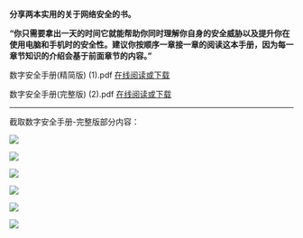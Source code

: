 **分享两本实用的关于网络安全的书。**

**“你只需要拿出一天的时间它就能帮助你同时理解你自身的安全威胁以及提升你在使用电脑和手机时的安全性。建议你按顺序一章接一章的阅读这本手册，因为每一章节知识的介绍会基于前面章节的内容。”**

数字安全手册(精简版) (1).pdf  [在线阅读或下载](http://108.61.224.82/Digital_Security_Handbook_(Lite)_(1).pdf)  

数字安全手册(完整版) (2).pdf  [在线阅读或下载](http://108.61.224.82/Digital_Security_Handbook_(full_version)_(2).pdf) 


***

截取数字安全手册-完整版部分内容：

![](https://raw.githubusercontent.com/Alvin9999/PAC/master/safe/safe1.PNG)

![](https://raw.githubusercontent.com/Alvin9999/PAC/master/safe/safe2.PNG)

![](https://raw.githubusercontent.com/Alvin9999/PAC/master/safe/safe3.PNG)

![](https://raw.githubusercontent.com/Alvin9999/PAC/master/safe/safe4.PNG)

![](https://raw.githubusercontent.com/Alvin9999/PAC/master/safe/safe5.PNG)

![](https://raw.githubusercontent.com/Alvin9999/PAC/master/safe/safe6.PNG)
